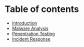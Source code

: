 # Table of contents

* [Introduction](README.md)
* [Malware Analysis](malware-analysis.md)
* [Penentration Testing](penentration-testing.md)
* [Incident Response](incident-response.md)

